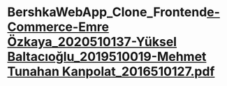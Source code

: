 # BershkaWebApp_Clone_Frontend[e-Commerce-Emre Özkaya_2020510137-Yüksel Baltacıoğlu_2019510019-Mehmet Tunahan Kanpolat_2016510127.pdf](https://github.com/YukselBaltacioglu/BershkaWebApp_Clone_Frontend/files/13299002/e-Commerce-Emre.Ozkaya_2020510137-Yuksel.Baltacioglu_2019510019-Mehmet.Tunahan.Kanpolat_2016510127.pdf)
